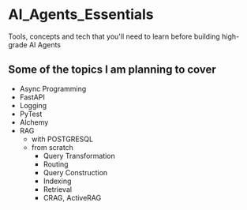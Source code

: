 # AI_Agents_Essentials
Tools, concepts and tech that you'll need to learn before building high-grade AI Agents

## Some of the topics I am planning to cover
- Async Programming
- FastAPI
- Logging
- PyTest
- Alchemy
- RAG
    - with POSTGRESQL
    - from scratch
        - Query Transformation
        - Routing
        - Query Construction
        - Indexing
        - Retrieval
        - CRAG, ActiveRAG
